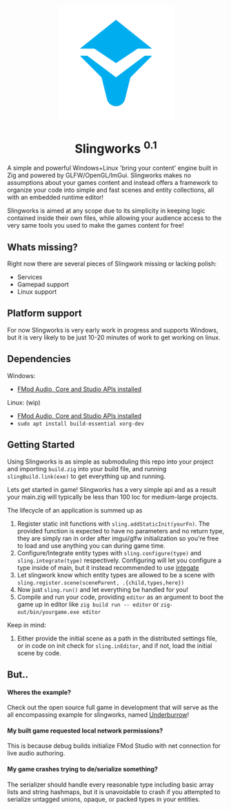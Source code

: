 <p align="center">
  <img width="267" height="267" src="logo.png">
</p>
<h1 align="center">Slingworks <sup>0.1</sup></h1>

A simple and powerful Windows+Linux 'bring your content' engine 
built in Zig and powered by GLFW/OpenGL/ImGui. Slingworks makes no
assumptions about your games content and instead offers a framework
to organize your code into simple and fast scenes and entity collections,
all with an embedded runtime editor!

Slingworks is aimed at any scope due to its simplicity
in keeping logic contained inside their own files, while allowing your audience
access to the very same tools you used to make the games content for free!

## Whats missing?

Right now there are several pieces of Slingwork missing or lacking polish:

- Services
- Gamepad support
- Linux support

## Platform support

For now Slingworks is very early work in progress and supports Windows,
but it is very likely to be just 10-20 minutes of work to get working
on linux.

## Dependencies

Windows:
- [FMod Audio, Core and Studio APIs installed](https://www.fmod.com/download)

Linux: (wip)
- [FMod Audio, Core and Studio APIs installed](https://www.fmod.com/download)
- `sudo apt install build-essential xorg-dev`

## Getting Started

Using Slingworks is as simple as submoduling this repo into your project
and importing `build.zig` into your build file, and running
`slingBuild.link(exe)` to get everything up and running.

Lets get started in game! Slingworks has a very simple api and as a result your
main.zig will typically be less than 100 loc for medium-large projects.

The lifecycle of an application is summed up as 

1. Register static init functions with `sling.addStaticInit(yourFn)`.
The provided function is expected to have no parameters and no return type,
they are simply ran in order after imgui/glfw initialization so you're free
to load and use anything you can during game time.
2. Configure/Integrate entity types with `sling.configure(type)` and
`sling.integrate(type)` respectively. Configuring will let you configure
a type inside of main, but it instead recommended to use [integate](#)
3. Let slingwork know which entity types are allowed to be a scene with
`sling.register.scene(sceneParent, .{child,types,here})`
4. Now just `sling.run()` and let everything be handled for you!
5. Compile and run your code, providing `editor` as an argument to boot
the game up in editor like `zig build run -- editor` or `zig-out/bin/yourgame.exe editor`

Keep in mind:
1. Either provide the initial scene as a path in the distributed settings file, or in code on init check for
`sling.inEditor`, and if not, load the initial scene by code.

## But..

#### Wheres the example?

Check out the open source full game in development that will serve as the all encompassing example
for slingworks, named [Underburrow](https://github.com/JonSnowbd/underburrow)!

#### My built game requested local network permissions?

This is because debug builds initialize FMod Studio with net connection
for live audio authoring.

#### My game crashes trying to de/serialize something?

The serializer should handle every reasonable type including basic
array lists and string hashmaps, but it is unavoidable to crash if you
attempted to serialize untagged unions, opaque, or packed types in your entities.